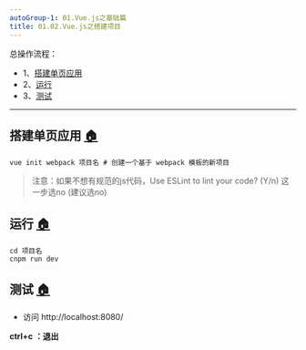 ```yaml
---
autoGroup-1: 01.Vue.js之基础篇
title: 01.02.Vue.js之搭建项目
---
```


总操作流程：
- 1、[搭建单页应用](#vue.js-01)
- 2、[运行](#vue.js-02)
- 3、[测试](#vue.js-03)

----------

## 搭建单页应用 <a name="vue.js-01" href="#" >:house:</a>

```shell
vue init webpack 项目名 # 创建一个基于 webpack 模板的新项目

```
> 注意：如果不想有规范的js代码，Use ESLint to lint your code? (Y/n) 这一步选no (建议选no)


## 运行 <a name="vue.js-02" href="#" >:house:</a>

```shell
cd 项目名
cnpm run dev
```
## 测试 <a name="vue.js-03" href="#" >:house:</a>

- 访问 http://localhost:8080/

**ctrl+c ：退出**